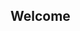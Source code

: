## Welcome

<div id="text"></div>

<script>
    document.getElementById("text").innerHTML = "This is a test of javascript";
</script>